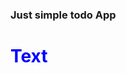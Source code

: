 ### Just simple todo App

<style>
    h1 {
        color: blue;
    }
</style>

<script defer>
    console.log('test');
</script>

<h1>Text</h1>
